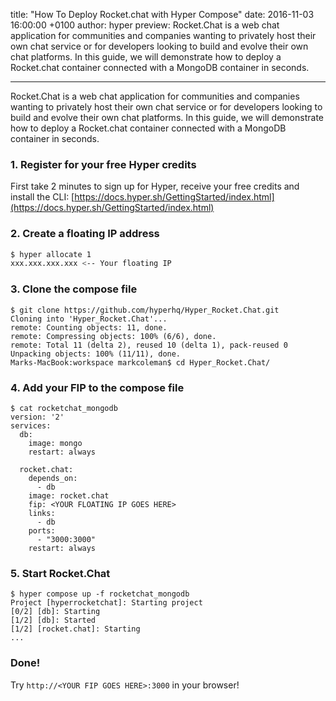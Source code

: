 
title: "How To Deploy Rocket.chat with Hyper Compose"
date: 2016-11-03 16:00:00 +0100
author: hyper
preview: Rocket.Chat is a web chat application for communities and companies wanting to privately host their own chat service or for developers looking to build and evolve their own chat platforms. In this guide, we will demonstrate how to deploy a Rocket.chat container connected with a MongoDB container in seconds.

---

Rocket.Chat is a web chat application for communities and companies wanting to privately host their own chat service or for developers looking to build and evolve their own chat platforms. In this guide, we will demonstrate how to deploy a Rocket.chat container connected with a MongoDB container in seconds.

### 1. Register for your free Hyper credits

First take 2 minutes to sign up for Hyper, receive your free credits and install the CLI: [https://docs.hyper.sh/GettingStarted/index.html](https://docs.hyper.sh/GettingStarted/index.html)

### 2. Create a floating IP address

``` bash
$ hyper allocate 1
xxx.xxx.xxx.xxx <-- Your floating IP
```
### 3. Clone the compose file
```                   
$ git clone https://github.com/hyperhq/Hyper_Rocket.Chat.git
Cloning into 'Hyper_Rocket.Chat'...
remote: Counting objects: 11, done.
remote: Compressing objects: 100% (6/6), done.
remote: Total 11 (delta 2), reused 10 (delta 1), pack-reused 0
Unpacking objects: 100% (11/11), done.
Marks-MacBook:workspace markcoleman$ cd Hyper_Rocket.Chat/
```
### 4. Add your FIP to the compose file

```
$ cat rocketchat_mongodb
version: '2'
services:
  db:
    image: mongo
    restart: always

  rocket.chat:
    depends_on:
      - db
    image: rocket.chat
    fip: <YOUR FLOATING IP GOES HERE>
    links:
      - db
    ports:
      - "3000:3000"
    restart: always
```

### 5. Start Rocket.Chat
```
$ hyper compose up -f rocketchat_mongodb 
Project [hyperrocketchat]: Starting project 
[0/2] [db]: Starting 
[1/2] [db]: Started 
[1/2] [rocket.chat]: Starting 
...
```


### Done!

Try ```http://<YOUR FIP GOES HERE>:3000``` in your browser!

